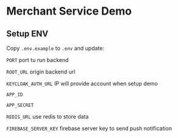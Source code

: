# Merchant Service Demo

## Setup ENV

Copy `.env.example` to `.env` and update:

`PORT` port tu run backend

`ROOT_URL` origin backend url

`KEYCLOAK_AUTH_URL` IP will provide account when setup demo

`APP_ID`

`APP_SECRET`

`REDIS_URL` use redis to store data

`FIREBASE_SERVER_KEY` firebase server key to send push notification



